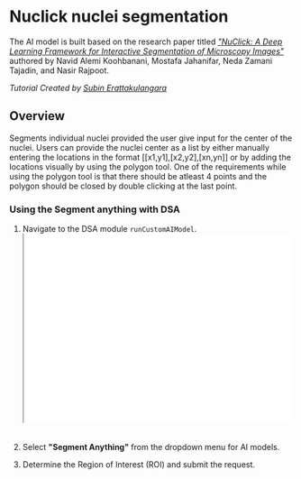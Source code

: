 # Nuclick nuclei segmentation

The AI model is built based on the research paper titled *["NuClick: A Deep Learning Framework for Interactive Segmentation of Microscopy Images"](https://arxiv.org/abs/2005.14511)* authored by Navid Alemi Koohbanani, Mostafa Jahanifar, Neda Zamani Tajadin, and Nasir Rajpoot.

*Tutorial Created by [Subin Erattakulangara](www.subinek.com)*

## Overview
Segments individual nuclei provided the user give input for the center of the nuclei. Users can provide the nuclei center as a list by either manually entering the locations in the format [[x1,y1],[x2,y2],[xn,yn]] or by adding the locations visually by using the polygon tool. One of the requirements while using the polygon tool is that there should be atleast 4 points and the polygon should be closed by double clicking at the last point.

### Using the Segment anything with DSA

1. Navigate to the DSA module `runCustomAIModel`.
   ![Navigate to DSA adapter](../media/show-histomicstk.gif)
&nbsp;

2. Select **"Segment Anything"** from the dropdown menu for AI models.
&nbsp;

3. Determine the Region of Interest (ROI) and submit the request.
   <!-- ![Select nuclick segmentation](../media/segment-anything.gif) -->